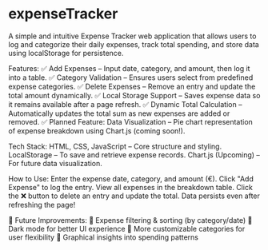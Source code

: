 # expenseTracker

A simple and intuitive Expense Tracker web application that allows users to log and categorize their daily expenses, track total spending, and store data using localStorage for persistence.

Features:
✅ Add Expenses – Input date, category, and amount, then log it into a table.
✅ Category Validation – Ensures users select from predefined expense categories.
✅ Delete Expenses – Remove an entry and update the total amount dynamically.
✅ Local Storage Support – Saves expense data so it remains available after a page refresh.
✅ Dynamic Total Calculation – Automatically updates the total sum as new expenses are added or removed.
✅ Planned Feature: Data Visualization – Pie chart representation of expense breakdown using Chart.js (coming soon!).

Tech Stack:
HTML, CSS, JavaScript – Core structure and styling.
LocalStorage – To save and retrieve expense records.
Chart.js (Upcoming) – For future data visualization.

How to Use:
Enter the expense date, category, and amount (€).
Click "Add Expense" to log the entry.
View all expenses in the breakdown table.
Click the ❌ button to delete an entry and update the total.
Data persists even after refreshing the page!

📌 Future Improvements:
🔹 Expense filtering & sorting (by category/date)
🔹 Dark mode for better UI experience
🔹 More customizable categories for user flexibility
🔹 Graphical insights into spending patterns

